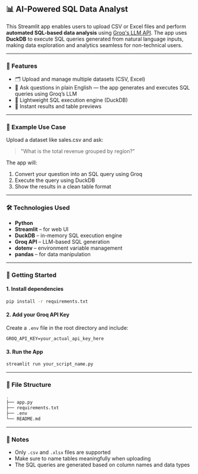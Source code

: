 ## 📊 AI-Powered SQL Data Analyst

This Streamlit app enables users to upload CSV or Excel files and perform **automated SQL-based data analysis** using [Groq's LLM API](https://groq.com). The app uses **DuckDB** to execute SQL queries generated from natural language inputs, making data exploration and analytics seamless for non-technical users.

---

### 🔧 Features

* 🗂 Upload and manage multiple datasets (CSV, Excel)
* 🧠 Ask questions in plain English — the app generates and executes SQL queries using Groq’s LLM
* 🐥 Lightweight SQL execution engine (DuckDB)
* 🚀 Instant results and table previews

---

### 🧪 Example Use Case

Upload a dataset like sales.csv and ask:

> "What is the total revenue grouped by region?"

The app will:

1. Convert your question into an SQL query using Groq
2. Execute the query using DuckDB
3. Show the results in a clean table format

---

### 🛠️ Technologies Used

* **Python**
* **Streamlit** – for web UI
* **DuckDB** – in-memory SQL execution engine
* **Groq API** – LLM-based SQL generation
* **dotenv** – environment variable management
* **pandas** – for data manipulation

---

### 🚀 Getting Started

#### 1. Install dependencies

```bash
pip install -r requirements.txt
```

#### 2. Add your Groq API Key

Create a `.env` file in the root directory and include:

```
GROQ_API_KEY=your_actual_api_key_here
```

#### 3. Run the App

```bash
streamlit run your_script_name.py
```

---

### 📂 File Structure

```bash
.
├── app.py
├── requirements.txt
├── .env
└── README.md
```

---

### 📌 Notes

* Only `.csv` and `.xlsx` files are supported
* Make sure to name tables meaningfully when uploading
* The SQL queries are generated based on column names and data types
